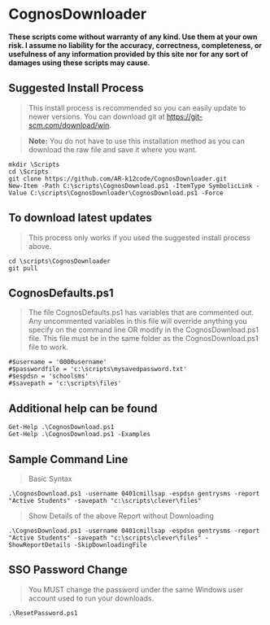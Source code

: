 # CognosDownloader

**These scripts come without warranty of any kind. Use them at your own risk. I assume no liability for the accuracy, correctness, completeness, or usefulness of any information provided by this site nor for any sort of damages using these scripts may cause.**

## Suggested Install Process
> This install process is recommended so you can easily update to newer versions. You can download git at https://git-scm.com/download/win.

> **Note:** You do not have to use this installation method as you can download the raw file and save it where you want.
````
mkdir \Scripts
cd \Scripts
git clone https://github.com/AR-k12code/CognosDownloader.git
New-Item -Path C:\scripts\CognosDownload.ps1 -ItemType SymbolicLink -Value C:\scripts\CognosDownloader\CognosDownload.ps1 -Force
````

## To download latest updates
> This process only works if you used the suggested install process above.
````
cd \scripts\CognosDownloader
git pull
````

## CognosDefaults.ps1
>The file CognosDefaults.ps1 has variables that are commented out. Any uncommented variables in this file will override anything you specify on the command line OR modify in the CognosDownload.ps1 file. This file must be in the same folder as the CognosDownload.ps1 file to work.
````
#$username = '0000username'
#$passwordfile = 'c:\scripts\mysavedpassword.txt'
#$espdsn = 'schoolsms'
#$savepath = 'c:\scripts\files'
````

## Additional help can be found
````
Get-Help .\CognosDownload.ps1
Get-Help .\CognosDownload.ps1 -Examples
````

## Sample Command Line
> Basic Syntax
````
.\CognosDownload.ps1 -username 0401cmillsap -espdsn gentrysms -report "Active Students" -savepath "c:\scripts\clever\files"
````

> Show Details of the above Report without Downloading
````
.\CognosDownload.ps1 -username 0401cmillsap -espdsn gentrysms -report "Active Students" -savepath "c:\scripts\clever\files" -ShowReportDetails -SkipDownloadingFile
````

## SSO Password Change
> You MUST change the password under the same Windows user account used to run your downloads.
````
.\ResetPassword.ps1
````